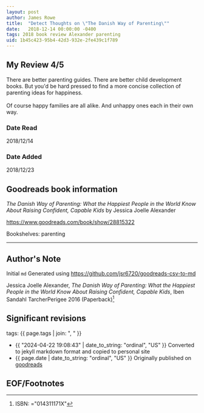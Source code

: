 ```yaml
---
layout: post
author: James Rowe
title:  "Detect Thoughts on \"The Danish Way of Parenting\""
date:   2018-12-14 00:00:00 -0400
tags: 2018 book review Alexander parenting
uid: 1b45c423-95b4-42d3-932e-2fe439c1f789
---
```


<!-- highly dependent on how you personally use jekyll templates, and how you want this to show up -->
<!-- escape any jekyll keys with double brackets -->

## My Review 4/5

There are better parenting guides. There are better child development books. But you'd be hard pressed to find a more concise collection of parenting ideas for happiness. <br/><br/>Of course happy families are all alike. And unhappy ones each in their own way. 

### Date Read
2018/12/14

### Date Added
2018/12/23

## Goodreads book information

*The Danish Way of Parenting: What the Happiest People in the World Know About Raising Confident, Capable Kids* by Jessica Joelle Alexander

https://www.goodreads.com/book/show/28815322

Bookshelves: parenting

---

## Author's Note

Initial `md` Generated using https://github.com/jsr6720/goodreads-csv-to-md

Jessica Joelle Alexander, *The Danish Way of Parenting: What the Happiest People in the World Know About Raising Confident, Capable Kids*, Iben Sandahl TarcherPerigee 2016 (Paperback)[^1]

## Significant revisions

tags: {{ page.tags | join: ", " }} <!-- todo move this somewhere -->

- {{ "2024-04-22 19:08:43" | date_to_string: "ordinal", "US" }} Converted to jekyll markdown format and copied to personal site
- {{ page.date | date_to_string: "ordinal", "US" }} Originally published on [goodreads](https://www.goodreads.com)

## EOF/Footnotes

[^1]: ISBN: ="014311171X"